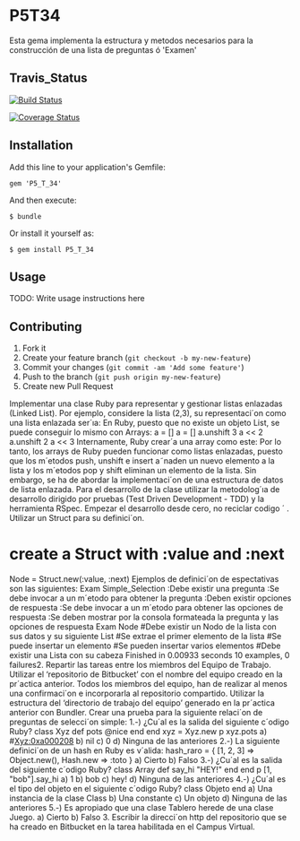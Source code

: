# P5T34


Esta gema implementa la estructura y metodos necesarios para la construcción de una lista de preguntas ó 'Examen'
## Travis_Status

[![Build Status](https://travis-ci.org/alu0100611120/P8_T34.svg?branch=master)](https://travis-ci.org/alu0100611120/P8_T34)

[![Coverage Status](https://coveralls.io/repos/alu0100611120/P8_T34/badge.png)](https://coveralls.io/r/alu0100611120/P8_T34)

## Installation

Add this line to your application's Gemfile:

    gem 'P5_T_34'

And then execute:

    $ bundle

Or install it yourself as:

    $ gem install P5_T_34

## Usage

TODO: Write usage instructions here

## Contributing

1. Fork it
2. Create your feature branch (`git checkout -b my-new-feature`)
3. Commit your changes (`git commit -am 'Add some feature'`)
4. Push to the branch (`git push origin my-new-feature`)
5. Create new Pull Request

Implementar una clase Ruby para representar y gestionar listas enlazadas (Linked List).
Por ejemplo, considere la lista (2,3), su representaci´on como una lista enlazada ser´ıa:
En Ruby, puesto que no existe un objeto List, se puede conseguir lo mismo con Arrays:
a = [] a = []
a.unshift 3 a << 2
a.unshift 2 a << 3
Internamente, Ruby crear´a una array como este:
Por lo tanto, los arrays de Ruby pueden funcionar como listas enlazadas, puesto que los m´etodos
push, unshift e insert a˜naden un nuevo elemento a la lista y los m´etodos pop y shift eliminan
un elemento de la lista. Sin embargo, se ha de abordar la implementaci´on de una estructura de
datos de lista enlazada.
Para el desarrollo de la clase utilizar la metodolog´ıa de desarrollo dirigido por pruebas (Test
Driven Development - TDD) y la herramienta RSpec. Empezar el desarrollo desde cero,
no reciclar codigo ´ .
Utilizar un Struct para su definici´on.
# create a Struct with :value and :next
Node = Struct.new(:value, :next)
Ejemplos de definici´on de espectativas son las siguientes:
Exam
Simple_Selection
:Debe existir una pregunta
:Se debe invocar a un m´etodo para obtener la pregunta
:Deben existir opciones de respuesta
:Se debe invocar a un m´etodo para obtener las opciones de respuesta
:Se deben mostrar por la consola formateada la pregunta y las opciones de respuesta
Exam
Node
#Debe existir un Nodo de la lista con sus datos y su siguiente
List
#Se extrae el primer elemento de la lista
#Se puede insertar un elemento
#Se pueden insertar varios elementos
#Debe existir una Lista con su cabeza
Finished in 0.00933 seconds
10 examples, 0 failures2. Repartir las tareas entre los miembros del Equipo de Trabajo.
Utilizar el ‘repositorio de Bitbucket’ con el nombre del equipo creado en la pr´actica anterior.
Todos los miembros del equipo, han de realizar al menos una confirmaci´on e incorporarla al
repositorio compartido.
Utilizar la estructura del ‘directorio de trabajo del equipo’ generado en la pr´actica anterior con
Bundler.
Crear una prueba para la siguiente relaci´on de preguntas de selecci´on simple:
1.-) ¿Cu´al es la salida del siguiente c´odigo Ruby?
class Xyz
def pots
@nice
end
end
xyz = Xyz.new
p xyz.pots
a) #<Xyz:0xa000208>
b) nil
c) 0
d) Ninguna de las anteriores
2.-) La siguiente definici´on de un hash en Ruby es v´alida:
hash_raro = {
[1, 2, 3] => Object.new(),
Hash.new => :toto
}
a) Cierto
b) Falso
3.-) ¿Cu´al es la salida del siguiente c´odigo Ruby?
class Array
def say_hi
"HEY!"
end
end
p [1, "bob"].say_hi
a) 1
b) bob
c) hey!
d) Ninguna de las anteriores
4.-) ¿Cu´al es el tipo del objeto en el siguiente c´odigo Ruby?
class Objeto
end
a) Una instancia de la clase Class
b) Una constante
c) Un objeto
d) Ninguna de las anteriores
5.-) Es apropiado que una clase Tablero herede de una clase Juego.
a) Cierto
b) Falso
3. Escribir la direcci´on http del repositorio que se ha creado en Bitbucket en la tarea habilitada
en el Campus Virtual.
